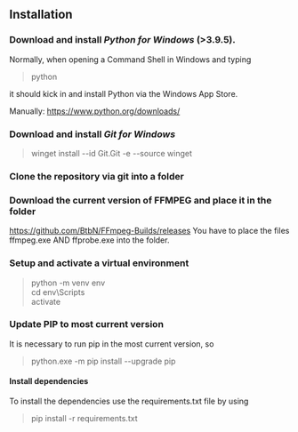 ## Installation

### Download and install *Python for Windows* (>3.9.5).

Normally, when opening a Command Shell in Windows and typing

>python

it should kick in and install Python via the Windows App Store.

Manually: https://www.python.org/downloads/

### Download and install *Git for Windows*

>winget install --id Git.Git -e --source winget

### Clone the repository via git into a folder 



### Download the current version of FFMPEG and place it in the folder

https://github.com/BtbN/FFmpeg-Builds/releases
You have to place the files ffmpeg.exe AND ffprobe.exe into the folder.

### Setup and activate a virtual environment

>python -m venv env \
>cd env\Scripts \
>activate

### Update PIP to most current version

It is necessary to run pip in the most current version, so 

>python.exe -m pip install --upgrade pip

#### Install dependencies

To install the dependencies use the requirements.txt file by using 

>pip install -r requirements.txt